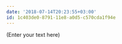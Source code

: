 ```yaml
---
date: '2018-07-14T20:23:55+03:00'
id: 1c403de0-8791-11e8-a0d5-c570cda1f94e
---
```

(Enter your text here)